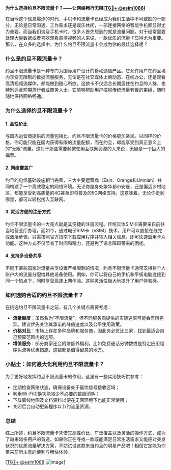 **为什么选择约旦不限流量卡？——让网络畅行无阻[[TG💪+ @esim1088](https://t.me/s/esim1088)]**

在当今这个信息爆炸的时代，手机卡和流量卡已经成为我们生活中不可或缺的一部分。无论是日常沟通、工作需求还是娱乐休闲，一部连接网络的智能手机都显得尤为重要。而当我们谈及手机卡时，很多人首先想到的就是流量问题。对于经常需要处理大量数据或者喜欢观看高清视频的人来说，一款优质的流量卡显得尤为重要。那么，在众多的选择中，为什么约旦不限流量卡会成为你的最佳选择呢？

### **什么是约旦不限流量卡？**

约旦不限流量卡是一种专门为国际用户设计的移动通信产品。它允许用户在约旦境内享受无限制的数据流量服务，无论是在社交媒体上刷动态、在线办公，还是观看高清视频流媒体，都能做到随心所欲。这款卡不仅适合长期居住在约旦的人群，也特别适合短期旅行者或商务人士。它能够帮助用户摆脱传统流量套餐的束缚，随时随地保持网络畅通。

### **为什么选择约旦不限流量卡？**

#### **1. 高性价比**
与国内运营商提供的流量包相比，约旦不限流量卡的价格更加亲民。以同样的价格，你可能只能在国内获得有限的流量配额，而在约旦，却能享受到真正意义上的“无限”流量。这对于那些需要频繁使用互联网资源的人来说，无疑是一个巨大的福音。

#### **2. 网络覆盖广**
约旦的电信基础设施相当完善，三大主要运营商（Zain、Orange和Umniah）共同构建了一个高效稳定的网络环境。无论你是身处繁华都市安曼，还是偏远乡村地区，都能享受到高质量的4G甚至即将普及的5G网络支持。这意味着，无论你走到哪里，都可以轻松接入互联网。

#### **3. 灵活方便的注册方式**
约旦不限流量卡的一大亮点就是其便捷的注册流程。传统实体SIM卡需要亲自前往当地营业厅办理，而如今，通过电子SIM卡（eSIM）技术，用户可以直接在线完成激活步骤。只需按照官方指南下载应用程序并输入相关信息，即可快速启用卡片功能。这种方式不仅节省了时间和精力，还避免了语言障碍带来的困扰。

#### **4. 支持多设备共享**
不同于某些国家对流量共享设置严格限制的情况，约旦不限流量卡通常支持将个人账户内的流量分配给其他设备使用。例如，你可以将自己的手机和平板电脑连接到同一个热点下，同时享受高速上网体验。这种灵活性极大地提升了用户体验感。

### **如何选购合适的约旦不限流量卡？**

在挑选约旦不限流量卡之前，有几个关键点需要考虑：

- **流量额度**：虽然名为“不限流量”，但不同服务商提供的实际速率可能会有所差异。建议优先关注其承诺的峰值速度以及公平使用政策。
- **价格对比**：市场上存在多种品牌和服务商，因此务必货比三家，找到最适合自己预算范围内的选项。
- **增值服务**：部分商家还会附赠额外福利，比如免费通话分钟数或是特定应用程序免流等优惠措施，这些都是值得留意的地方。

### **小贴士：如何最大化利用约旦不限流量卡？**

为了更好地发挥约旦不限流量卡的作用，这里有一些实用技巧供参考：

- 定期检查网络状态，确保设备处于最优信号接收区域；
- 利用Wi-Fi切换功能减少不必要的数据消耗；
- 下载离线地图及文档资料以便在无网环境下也能正常使用；
- 关闭后台自动更新程序以节约流量资源。

### **总结**

综上所述，约旦不限流量卡凭借其高性价比、广泛覆盖以及灵活的操作方式，成为了越来越多用户的首选。如果你正在寻找一款既能满足日常生活需求又能应对突发状况的优质流量解决方案，不妨试试这款来自约旦的明星产品吧！相信它定能为你带来前所未有的便利与畅快体验。

[[TG💪+ @esim1088](https://t.me/s/esim1088) ![Image](https://i.postimg.cc/4NQfJmqS/Snipaste-2025-05-13-00-14-12.png)]